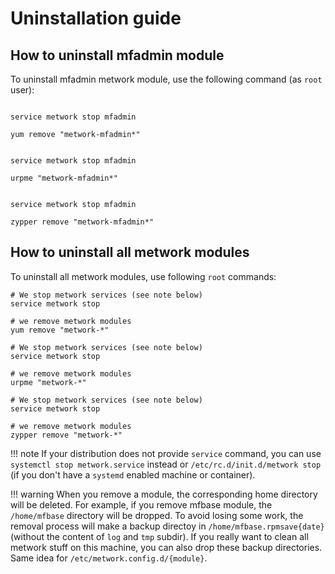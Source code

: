 # Uninstallation guide

## How to uninstall mfadmin module

To uninstall mfadmin metwork module, use the following command (as `root` user):

```console tab="CentOS/Fedora"

service metwork stop mfadmin

yum remove "metwork-mfadmin*"
```

```console tab="Mageia"

service metwork stop mfadmin

urpme "metwork-mfadmin*"
```

```console tab="SUSE"

service metwork stop mfadmin

zypper remove "metwork-mfadmin*"
```

## How to uninstall all metwork modules

To uninstall all metwork modules, use following `root` commands:

```console tab="CentOS/Fedora"
# We stop metwork services (see note below)
service metwork stop

# we remove metwork modules
yum remove "metwork-*"
```

```console tab="Mageia"
# We stop metwork services (see note below)
service metwork stop

# we remove metwork modules
urpme "metwork-*"
```

```console tab="SUSE"
# We stop metwork services (see note below)
service metwork stop

# we remove metwork modules
zypper remove "metwork-*"
```

!!! note
    If your distribution does not provide `service` command, you can use
    `systemctl stop metwork.service` instead or `/etc/rc.d/init.d/metwork stop`
    (if you don't have a `systemd` enabled machine or container).

!!! warning
    When you remove a module, the corresponding home directory will be deleted.
    For example, if you remove mfbase module, the `/home/mfbase` directory
    will be dropped. To avoid losing some work, the removal process will make a
    backup directoy in `/home/mfbase.rpmsave{date}` (without the content of
    `log` and `tmp` subdir). If you really want to clean all metwork stuff on
    this machine, you can also drop these backup directories. Same idea for
    `/etc/metwork.config.d/{module}`.
